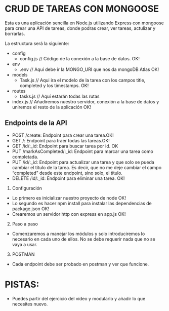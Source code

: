 # CRUD DE TAREAS CON MONGOOSE

Esta es una aplicación sencilla en Node.js utilizando Express con mongoose para crear una API de tareas, donde podras crear, ver tareas, actulizar y borrarlas.

La estructura será la siguiente:
- config
  - config.js // Código de la conexión a la base de datos. OK!
- env
  - .env // Aquí debe ir la MONGO_URI que nos da mongoDB Atlas OK!
- models
  - Task.js // Aqui ira el modelo de la tarea con los campos title, completed y los timestamps. OK!
- routes 
  - tasks.js // Aquí estarán todas las rutas
- index.js // Añadiremos nuestro servidor, conexión a la base de datos y uniremos el resto de la aplicación OK!

## Endpoints de la API
- POST /create: Endpoint para crear una tarea.OK!
- GET /: Endpoint para traer todas las tareas.OK!
- GET /id/:_id: Endpoint para buscar tarea por id. OK
- PUT /markAsCompleted/:_id: Endpoint para marcar una tarea como completada.
- PUT /id/:_id: Endpoint para actualizar una tarea y que solo se pueda cambiar el título de la tarea. Es decir, que no me deje cambiar el campo  “completed” desde este endpoint, sino solo, el título.
- DELETE /id/:_id: Endpoint para eliminar una tarea. OK!


1. Configuración
- Lo primero es inicializar nuestro proyecto de node OK!
- Lo segundo es hacer npm install para instalar las dependencias de package.json OK!
- Crearemos un servidor http con express en app.js OK!

2. Paso a paso 
- Comenzaremos a manejar los módulos y solo introduciremos lo necesario en cada uno de ellos. No se debe requerir nada que no se vaya a usar.

3. POSTMAN
- Cada endpoint debe ser probado en postman y ver que funcione.


# PISTAS:
- Puedes partir del ejercicio del vídeo y modularlo y añadir lo que necesites nuevo.